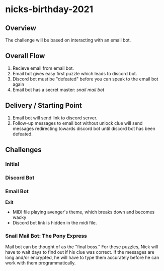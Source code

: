 # nicks-birthday-2021

## Overview

The challenge will be based on interacting with an email bot.

## Overall Flow

1. Recieve email from email bot.
2. Email bot gives easy first puzzle which leads to discord bot.
3. Discord bot must be "defeated" before you can speak to the email bot again
4. Email bot has a secret master: _snail mail bot_

## Delivery / Starting Point

1. Email bot will send link to discord server.
2. Follow-up messages to email bot without unlock clue will send messages
   redirecting towards discord bot until discord bot has been defeated.

## Challenges

### Initial

### Discord Bot

### Email Bot

**Exit**

- MIDI file playing avenger's theme, which breaks down and becomes wacky
- Discord bot link is hidden in the midi file.

### Snail Mail Bot: **The Pony Express**

Mail bot can be thought of as the "final boss." For these puzzles, Nick
will have to wait days to find out if his clue was correct. If the messages
are long and/or encrypted, he will have to type them accurately before
he can work with them programmatically.
